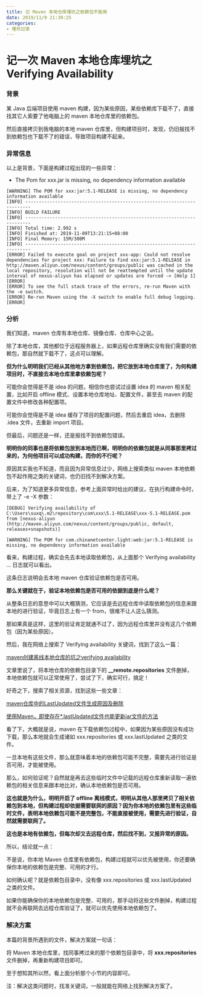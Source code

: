 ```yaml
---
title: 记 Maven 本地仓库埋坑之依赖包不能用
date: 2019/11/9 21:30:25
categories:
- 埋坑记录
---
```


# 记一次 Maven 本地仓库埋坑之 Verifying Availability

### 背景

某 Java 后端项目使用 maven 构建，因为某些原因，某些依赖库下载不了，直接找其它人索要了他电脑上的 maven 本地仓库里的依赖包。

然后直接拷贝到我电脑的本地 maven 仓库里，但构建项目时，发现，仍旧报找不到依赖包也下载不了的错误，导致项目构建不起来。

### 异常信息

以上是背景，下面是构建过程出现的一些异常：

- The Pom for xxx.jar is missing, no dependency information available

```
[WARNING] The POM for xxx:jar:5.1-RELEASE is missing, no dependency information available
[INFO] ------------------------------------------------------------------------
[INFO] BUILD FAILURE
[INFO] ------------------------------------------------------------------------
[INFO] Total time: 2.992 s
[INFO] Finished at: 2019-11-09T13:21:15+08:00
[INFO] Final Memory: 15M/300M
[INFO] ------------------------------------------------------------------------
[ERROR] Failed to execute goal on project xxx-app: Could not resolve dependencies for project xxx: Failure to find xxx:jar:5.1-RELEASE in http://maven.aliyun.com/nexus/content/groups/public was cached in the local repository, resolution will not be reattempted until the update interval of nexus-aliyun has elapsed or updates are forced -> [Help 1]
[ERROR] 
[ERROR] To see the full stack trace of the errors, re-run Maven with the -e switch.
[ERROR] Re-run Maven using the -X switch to enable full debug logging.
[ERROR] 
```

### 分析

我们知道，maven 仓库有本地仓库、镜像仓库、仓库中心之说。

除了本地仓库，其他都位于远程服务器上，如果远程仓库里确实没有我们需要的依赖包，那自然就下载不了，这点可以理解。

**但为什么明明我们已经从其他地方拿到依赖包，把它放到本地仓库里了，为何构建项目时，不直接去本地仓库里拿依赖包呢？**

可能你会觉得是不是 idea 的问题，相信你也尝试过设置 idea 的 maven 相关配置，比如开启 offline 模式、设置本地仓库地址、配置文件，甚至去 maven 的配置文件中修改各种配置项。

可能你会觉得是不是 idea 缓存了项目的配置问题，然后去重启 idea，去删除 .idea 文件，去重新 import 项目。

但最后，问题还是一样，还是报找不到依赖包错误。

**明明你的同事也是将依赖包放到本地而已啊，明明你的依赖包就是从同事那里拷过来的，为何他项目可以成功构建，而你的不行呢？**

原因其实我也不知道，而且因为异常信息过少，网络上搜索类似 maven 本地依赖包不起作用之类的关键词，也仍旧找不到解决方案。

后来，为了知道更多异常信息，参考上面异常时给出的建议，在执行构建命令时，带上了 -e -X 参数：

```
[DEBUG] Verifying availability of C:\Users\suxq\.m2\repository\com\xxx\5.1-RELEASE\xxx-5.1-RELEASE.pom from [nexus-aliyun (http://maven.aliyun.com/nexus/content/groups/public, default, releases+snapshots)]

[WARNING] The POM for com.chinanetcenter.light:web:jar:5.1-RELEASE is missing, no dependency information available
```

看来，构建过程，确实会先去本地读取依赖包，从上面那个 Verifying availability ... 日志就可以看出。

这条日志说明会去本地 maven 仓库验证依赖包是否可用。

**那么关键就在于，验证本地依赖包是否可用的依据到底是什么呢？**

从整条日志的意思中可以大概猜测，它应该是去远程仓库中读取依赖包的信息来跟本地的进行验证，毕竟日志上有一个 from，很难不让人这么猜测。

那如果真是这样，这里的验证肯定就通不过了，因为远程仓库里并没有这几个依赖包（因为某些原因）。

然后，我在网络上搜索了 Verifying availability 关键词，找到了这么一篇：

[maven创建离线本地仓库的坑之verifying availability](https://blog.csdn.net/jkler_doyourself/article/details/95772945)

文章里说了，将本地仓库的依赖包目录下的 **__remote.repositories** 文件删掉，本地依赖包就可以正常使用了，尝试了下，确实可行，搞定！

好奇之下，搜索了相关资源，找到这些一些文章：

[maven仓库中的LastUpdated文件生成原因及删除](https://blog.csdn.net/u011990675/article/details/80066897)

[使用Maven，即使存在*.lastUpdated文件也能更新jar文件的方法](https://blog.csdn.net/zhu19774279/article/details/8563796)

看了下，大概就是说，maven 在下载依赖包过程中，如果因为某些原因没有成功下载，那么本地就会生成诸如 xxx.repositories 或 xxx.lastUpdated 之类的文件。

一旦本地有这些文件，那么就意味着本地的依赖包可能不完整，需要先进行验证是否可用，才能被使用。

那么，如何验证呢？自然就是再去这些临时文件中记载的远程仓库重新读取一遍依赖包的相关信息来跟本地比对，确认本地依赖包是否可用。

**这也就是为什么，明明开启了 offline 离线模式，明明从其他人那里拷贝了相关依赖包到本地，但构建过程却依据需要联网的原因？因为你本地的依赖包里有这些临时文件，表明本地依赖包可能不是完整包，不能直接被使用，需要先进行验证，自然就需要联网了。**

**这也是本地有依赖包，但每次却又去远程仓库，然后找不到，又报异常的原因。**

所以，结论就一点：

不是说，你本地 Maven 仓库里有依赖包，构建过程就可以优先被使用，你还要确保你本地的依赖包是完整、可用的才行。

如何确认呢？就是依赖包目录中，没有像 xxx.repositories 或 xxx.lastUpdated 之类的文件。

如果你能确保你的本地依赖包是完整、可用的，那手动将这些文件删掉，构建过程就不会再联网去远程仓库验证了，就可以优先使用本地依赖包了。

### 解决方案

本篇的背景所遇到的文件，解决方案就一句话：

将 Maven 本地仓库里，找同事拷过来的那个依赖包目录中，将 **xxx.repositories** 文件删掉，再重新构建项目即可。

至于想知其所以然，看上面分析那个小节的内容即可。

注：解决这类问题时，找准关键词，一般就能在网络上找到解决方案了。

